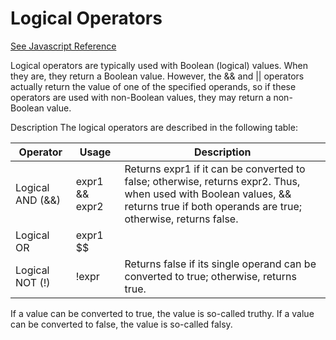 # Logical Operators

[See Javascript Reference](https://developer.mozilla.org/en-US/docs/Web/JavaScript/Reference/Operators/Logical_Operators#Short-Circuit_Evaluation)

Logical operators are typically used with Boolean (logical) values. When they are, they return a Boolean value. However, the && and || operators actually return the value of one of the specified operands, so if these operators are used with non-Boolean values, they may return a non-Boolean value.

Description
The logical operators are described in the following table:


		
		
		

| Operator | Usage | Description|
| -- | -- | -- |
| Logical AND (&&) | expr1 && expr2 | Returns expr1 if it can be converted to false; otherwise, returns expr2. Thus, when used with Boolean values, && returns true if both operands are true; otherwise, returns false. |
| Logical OR  | expr1 $$||$$ expr2  | Returns expr1 if it can be converted to true; otherwise, returns expr2. Thus, when used with Boolean values, OR returns true if either operand is true. |
| Logical NOT (!)| !expr| Returns false if its single operand can be converted to true; otherwise, returns true.|


If a value can be converted to true, the value is so-called truthy. If a value can be converted to false, the value is so-called falsy.